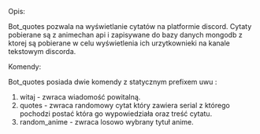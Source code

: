 Opis:

Bot_quotes pozwala na wyświetlanie cytatów na platformie discord. Cytaty pobierane są z animechan api i zapisywane do bazy danych mongodb z ktorej są pobierane w celu wyświetlenia ich urzytkownieki na kanale tekstowym discorda.

Komendy:

Bot_quotes posiada dwie komendy z statycznym prefixem uwu :

1. witaj - zwraca wiadomość powitalną.
2. quotes - zwraca randomowy cytat który zawiera serial z którego pochodzi postać która go wypowiedziała oraz treść cytatu.
3. random_anime - zwraca losowo wybrany tytuł anime.
